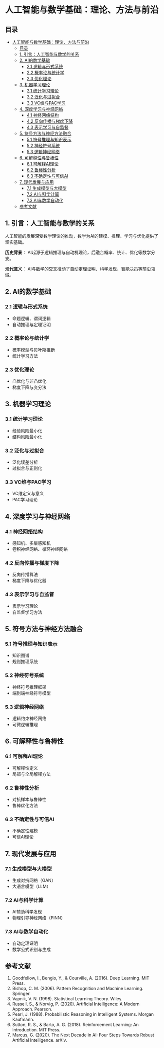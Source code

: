 # 人工智能与数学基础：理论、方法与前沿

## 目录

- [人工智能与数学基础：理论、方法与前沿](#人工智能与数学基础理论方法与前沿)
  - [目录](#目录)
  - [1. 引言：人工智能与数学的关系](#1-引言人工智能与数学的关系)
  - [2. AI的数学基础](#2-ai的数学基础)
    - [2.1 逻辑与形式系统](#21-逻辑与形式系统)
    - [2.2 概率论与统计学](#22-概率论与统计学)
    - [2.3 优化理论](#23-优化理论)
  - [3. 机器学习理论](#3-机器学习理论)
    - [3.1 统计学习理论](#31-统计学习理论)
    - [3.2 泛化与过拟合](#32-泛化与过拟合)
    - [3.3 VC维与PAC学习](#33-vc维与pac学习)
  - [4. 深度学习与神经网络](#4-深度学习与神经网络)
    - [4.1 神经网络结构](#41-神经网络结构)
    - [4.2 反向传播与梯度下降](#42-反向传播与梯度下降)
    - [4.3 表示学习与自监督](#43-表示学习与自监督)
  - [5. 符号方法与神经方法融合](#5-符号方法与神经方法融合)
    - [5.1 符号推理与知识表示](#51-符号推理与知识表示)
    - [5.2 神经符号系统](#52-神经符号系统)
    - [5.3 逻辑神经网络](#53-逻辑神经网络)
  - [6. 可解释性与鲁棒性](#6-可解释性与鲁棒性)
    - [6.1 可解释AI理论](#61-可解释ai理论)
    - [6.2 鲁棒性分析](#62-鲁棒性分析)
    - [6.3 不确定性与可信AI](#63-不确定性与可信ai)
  - [7. 现代发展与应用](#7-现代发展与应用)
    - [7.1 生成模型与大模型](#71-生成模型与大模型)
    - [7.2 AI与科学计算](#72-ai与科学计算)
    - [7.3 AI与数学自动化](#73-ai与数学自动化)
  - [参考文献](#参考文献)

## 1. 引言：人工智能与数学的关系

人工智能的发展深受数学理论的推动，数学为AI的建模、推理、学习与优化提供了坚实基础。

**历史背景**：
AI起源于逻辑推理与自动机理论，后融合概率、统计、优化等数学分支。

**现代意义**：
AI与数学的交叉推动了自动定理证明、科学发现、智能决策等前沿领域。

## 2. AI的数学基础

### 2.1 逻辑与形式系统

- 命题逻辑、谓词逻辑
- 自动推理与定理证明

### 2.2 概率论与统计学

- 概率模型与贝叶斯推断
- 统计学习方法

### 2.3 优化理论

- 凸优化与非凸优化
- 梯度下降与变分法

## 3. 机器学习理论

### 3.1 统计学习理论

- 经验风险最小化
- 结构风险最小化

### 3.2 泛化与过拟合

- 泛化误差分析
- 过拟合与正则化

### 3.3 VC维与PAC学习

- VC维定义与意义
- PAC学习理论

## 4. 深度学习与神经网络

### 4.1 神经网络结构

- 感知机、多层感知机
- 卷积神经网络、循环神经网络

### 4.2 反向传播与梯度下降

- 反向传播算法
- 梯度下降与优化器

### 4.3 表示学习与自监督

- 表示学习理论
- 自监督学习方法

## 5. 符号方法与神经方法融合

### 5.1 符号推理与知识表示

- 知识图谱
- 规则推理系统

### 5.2 神经符号系统

- 神经符号推理框架
- 端到端神经符号模型

### 5.3 逻辑神经网络

- 逻辑约束神经网络
- 可微逻辑推理

## 6. 可解释性与鲁棒性

### 6.1 可解释AI理论

- 可解释性定义
- 局部与全局解释方法

### 6.2 鲁棒性分析

- 对抗样本与鲁棒性
- 鲁棒优化方法

### 6.3 不确定性与可信AI

- 不确定性建模
- 可信AI理论

## 7. 现代发展与应用

### 7.1 生成模型与大模型

- 生成对抗网络（GAN）
- 大语言模型（LLM）

### 7.2 AI与科学计算

- AI辅助科学发现
- 物理引导神经网络（PINN）

### 7.3 AI与数学自动化

- 自动定理证明
- 数学公式识别与生成

## 参考文献

1. Goodfellow, I., Bengio, Y., & Courville, A. (2016). Deep Learning. MIT Press.
2. Bishop, C. M. (2006). Pattern Recognition and Machine Learning. Springer.
3. Vapnik, V. N. (1998). Statistical Learning Theory. Wiley.
4. Russell, S., & Norvig, P. (2020). Artificial Intelligence: A Modern Approach. Pearson.
5. Pearl, J. (1988). Probabilistic Reasoning in Intelligent Systems. Morgan Kaufmann.
6. Sutton, R. S., & Barto, A. G. (2018). Reinforcement Learning: An Introduction. MIT Press.
7. Marcus, G. (2020). The Next Decade in AI: Four Steps Towards Robust Artificial Intelligence. arXiv.
